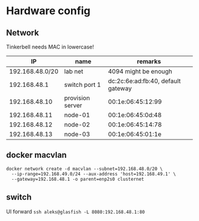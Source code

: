 # Hardware config

## Network 

Tinkerbell needs MAC in lowercase!

| IP              | name                 | remarks               |
| --------------- | -------------------- | --------------------- |
| 192.168.48.0/20 | lab net              | 4094 might be enough  |
| 192.168.48.1    | switch port 1        | dc:2c:6e:ad:fb:40, default gateway       |
| 192.168.48.10   | provision server     | 00:1e:06:45:12:99     |
| 192.168.48.11   | node-01              | 00:1e:06:45:0d:48     | 
| 192.168.48.12   | node-02              | 00:1e:06:45:14:78     | 
| 192.168.48.13   | node-03              | 00:1e:06:45:01:1e     | 

## docker macvlan

```
docker network create -d macvlan --subnet=192.168.48.0/20 \
  --ip-range=192.168.49.0/24 --aux-address 'host=192.168.49.1' \
  --gateway=192.168.48.1 -o parent=enp2s0 clusternet
``` 




## switch

UI forward `ssh aleks@glasfish -L 8080:192.168.48.1:80`


